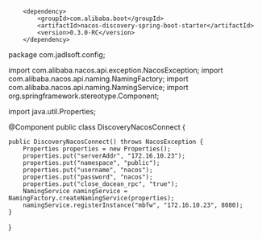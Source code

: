         <dependency>
            <groupId>com.alibaba.boot</groupId>
            <artifactId>nacos-discovery-spring-boot-starter</artifactId>
            <version>0.3.0-RC</version>
        </dependency>









package com.jadlsoft.config;

import com.alibaba.nacos.api.exception.NacosException;
import com.alibaba.nacos.api.naming.NamingFactory;
import com.alibaba.nacos.api.naming.NamingService;
import org.springframework.stereotype.Component;

import java.util.Properties;

@Component
public class DiscoveryNacosConnect {

    public DiscoveryNacosConnect() throws NacosException {
        Properties properties = new Properties();
        properties.put("serverAddr", "172.16.10.23");
        properties.put("namespace", "public");
        properties.put("username", "nacos");
        properties.put("password", "nacos");
        properties.put("close_docean_rpc", "true");
        NamingService namingService = NamingFactory.createNamingService(properties);
        namingService.registerInstance("mbfw", "172.16.10.23", 8080);
    }
}
